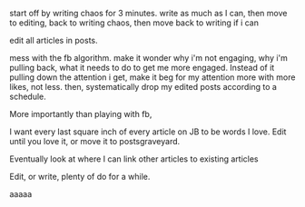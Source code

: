 start off by writing chaos for 3 minutes.
write as much as I can, then move to editing, back to writing chaos,
then move back to writing if i can

edit all articles in posts.

mess with the fb algorithm.
make it wonder why i'm not engaging, why i'm pulling back, what it needs to do to get me more engaged.
Instead of it pulling down the attention i get, make it beg for my attention more with more
likes, not less.
then, systematically drop my edited posts according to a schedule.

More importantly than playing with fb,

I want every last square inch of every article on JB to be words I love. Edit
until you love it, or move it to postsgraveyard.

Eventually look at where I can link other articles to existing articles

Edit, or write, plenty of do for a while.

aaaaa
